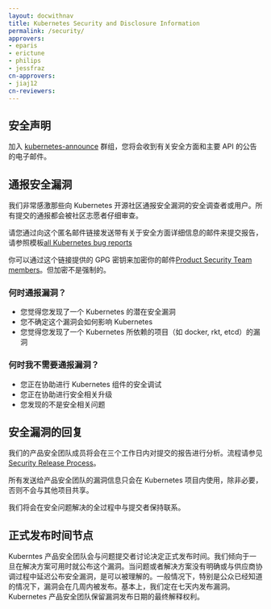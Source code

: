 ```yaml
---
layout: docwithnav
title: Kubernetes Security and Disclosure Information
permalink: /security/
approvers:
- eparis
- erictune
- philips
- jessfraz
cn-approvers:
- jiaj12
cn-reviewers:
---
```


<!--
## Security Announcements
-->
## 安全声明
<!--
Join the [kubernetes-announce](https://groups.google.com/forum/#!forum/kubernetes-announce) group for emails about security and major API announcements.
-->
加入 [kubernetes-announce](https://groups.google.com/forum/#!forum/kubernetes-announce) 群组，您将会收到有关安全方面和主要 API 的公告的电子邮件。

<!--
## Report a Vulnerability
-->
## 通报安全漏洞


<!--
We’re extremely grateful for security researchers and users that report vulnerabilities to the Kubernetes Open Source Community. All reports are thoroughly investigated by a set of community volunteers.
-->
我们非常感激那些向 Kubernetes 开源社区通报安全漏洞的安全调查者或用户。所有提交的通报都会被社区志愿者仔细审查。


<!--
To make a report, please email the private [kubernetes-security@googlegroups.com](mailto:kubernetes-security@googlegroups.com) list with the security details and the details expected for [all Kubernetes bug reports](https://git.k8s.io/kubernetes/.github/ISSUE_TEMPLATE.md).
-->
请您通过向这个匿名邮件链接发送带有关于安全方面详细信息的邮件来提交报告，请参照模板[all Kubernetes bug reports](https://git.k8s.io/kubernetes/.github/ISSUE_TEMPLATE.md)

<!--
You may encrypt your email to this list using the GPG keys of the [Product Security Team members](https://git.k8s.io/community/contributors/devel/security-release-process.md#product-security-team-pst). Encryption using GPG is NOT required to make a disclosure.
-->
你可以通过这个链接提供的 GPG 密钥来加密你的邮件[Product Security Team members](https://git.k8s.io/community/contributors/devel/security-release-process.md#product-security-team-pst)。但加密不是强制的。

<!--
### When Should I Report a Vulnerability?
-->
### 何时通报漏洞？

<!--
- You think you discovered a potential security vulnerability in Kubernetes
- You are unsure how a vulnerability affects Kubernetes
- You think you discovered a vulnerability in another project that Kubernetes depends on (e.g. docker, rkt, etcd)
-->
- 您觉得您发现了一个 Kubernetes 的潜在安全漏洞
- 您不确定这个漏洞会如何影响 Kubernetes
- 您觉得您发现了一个 Kubernetes 所依赖的项目（如 docker, rkt, etcd）的漏洞

<!--
### When Should I NOT Report a Vulnerability?
-->
### 何时我不需要通报漏洞？

<!--
- You need help tuning Kubernetes components for security
- You need help applying security related updates
- Your issue is not security related
-->
- 您正在协助进行 Kubernetes 组件的安全调试
- 您正在协助进行安全相关升级
- 您发现的不是安全相关问题

<!--
## Security Vulnerability Response
-->
## 安全漏洞的回复

<!--
Each report is acknowledged and analyzed by Product Security Team members within 3 working days. This will set off the [Security Release Process](https://git.k8s.io/community/contributors/devel/security-release-process.md#product-security-team-pst).
-->
我们的产品安全团队成员将会在三个工作日内对提交的报告进行分析。流程请参见[Security Release Process](https://git.k8s.io/community/contributors/devel/security-release-process.md#product-security-team-pst)。

<!--
Any vulnerability information shared with Product Security Team stays within Kubernetes project and will not be disseminated to other projects unless it is necessary to get the issue fixed.
-->
所有发送给产品安全团队的漏洞信息只会在 Kubernetes 项目内使用，除非必要，否则不会与其他项目共享。

<!--
As the security issue moves from triage, to identified fix, to release planning we will keep the reporter updated.
-->
我们将会在安全问题解决的全过程中与提交者保持联系。

<!--
## Public Disclosure Timing
-->
## 正式发布时间节点

<!--
A public disclosure date is negotiated by the Kubernetes product security team and the bug submitter. We prefer to fully disclose the bug as soon as possible once a user mitigation is available. It is reasonable to delay disclosure when the bug or the fix is not yet fully understood, the solution is not well-tested, or for vendor coordination. The timeframe for disclosure is from immediate (especially if it's already publicly known) to a few weeks. As a basic default, we expect report date to disclosure date to be on the order of 7 days. The Kubernetes product security team holds the final say when setting a disclosure date.
-->
Kuberntes 产品安全团队会与问题提交者讨论决定正式发布时间。我们倾向于一旦在解决方案可用时就公布这个漏洞。当问题或者解决方案没有明确或与供应商协调过程中延迟公布安全漏洞，是可以被理解的。一般情况下，特别是公众已经知道的情况下，漏洞会在几周内被发布。基本上，我们定在七天内发布漏洞。Kubernetes 产品安全团队保留漏洞发布日期的最终解释权利。

